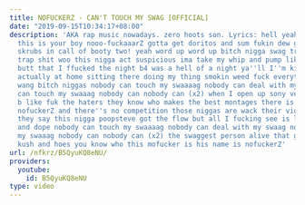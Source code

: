 ```yaml
---
title: NOFUCKERZ - CAN'T TOUCH MY SWAG [OFFICIAL]
date: "2019-09-15T10:34:17+08:00"
description: 'AKA rap music nowadays. zero hoots son. Lyrics: hell yeah motherfucka
  this is your boy nooo-fuckaaarZ gotta get doritos and sum fukin dew gonna rek sum
  skrubs in call of booty two! yeah word up word up bitch nigga swag trapaholics real
  trap shit woo this nigga act suspicious ima take my whip and pump like tanisha''s
  butt that I ffucked the night b4 was a hell of a night ya''ll I''m kidding I was
  actually at home sitting there doing my thing smokin weed fuck everything man golf
  wang bitch niggas nobody can touch my swaaaag nobody can deal with my swaag nobody
  can touch my swaaag nobody can nobody can (x2) when I open up sony vegas my niggaz
  b like fuk the haters they know who makes the best montages there is his name is
  nofuckerZ and there''s no competition those niggas are wack their vids are not delicious
  they say this nigga poopsteve got the flow but all I fucking see is lack of swag
  and dope nobody can touch my swaaaag nobody can deal with my swaag nobody can touch
  my swaaag nobody can nobody can (x2) the swaggest person alive that gets the money
  kush and hoes you know who this mofucker is his name is nofuckerZ'
url: /nfkrz/B5QyuKQ8eNU/
providers:
  youtube:
    id: B5QyuKQ8eNU
type: video
---
```

